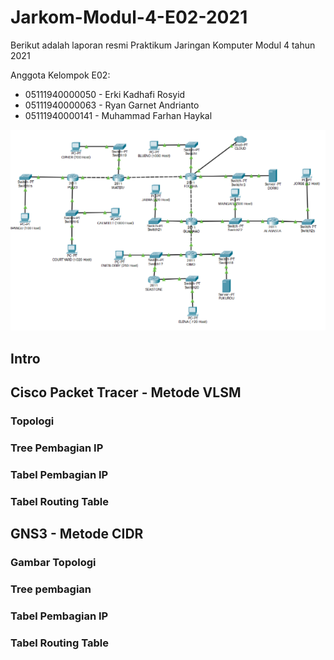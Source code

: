 # Jarkom-Modul-4-E02-2021

Berikut adalah laporan resmi Praktikum Jaringan Komputer Modul 4 tahun 2021

Anggota Kelompok E02:

- 05111940000050 - Erki Kadhafi Rosyid
- 05111940000063 - Ryan Garnet Andrianto
- 05111940000141 - Muhammad Farhan Haykal

![image](./images/topologi_soal.png)

## Intro

## Cisco Packet Tracer - Metode VLSM
### Topologi
### Tree Pembagian IP
### Tabel Pembagian IP
### Tabel Routing Table

## GNS3 - Metode CIDR
### Gambar Topologi
### Tree pembagian
### Tabel Pembagian IP
### Tabel Routing Table
